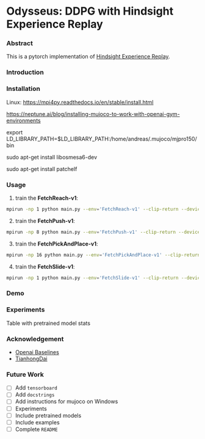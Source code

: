
# Odysseus: DDPG with Hindsight Experience Replay

### Abstract

This is a pytorch implementation of [Hindsight Experience Replay](https://arxiv.org/abs/1707.01495). 

### Introduction


### Installation

Linux: https://mpi4py.readthedocs.io/en/stable/install.html

https://neptune.ai/blog/installing-mujoco-to-work-with-openai-gym-environments

export LD_LIBRARY_PATH=$LD_LIBRARY_PATH:/home/andreas/.mujoco/mjpro150/bin

sudo apt-get install libosmesa6-dev

sudo apt-get install patchelf


### Usage

1. train the **FetchReach-v1**:
```bash
mpirun -np 1 python main.py --env='FetchReach-v1' --clip-return --device='cuda' --debug-mode --name='FetchReach-v1' --auto-save --logger-name='FetchReach-v1' --checkpoint-dir '../../../../data/experiments'
```
2. train the **FetchPush-v1**:
```bash
mpirun -np 8 python main.py --env='FetchPush-v1' --clip-return --device='cpu' --debug-mode --name='FetchPush-v1' --auto-save --logger-name='FetchPush-v1' --checkpoint-dir '../../../../data/experiments'
```
3. train the **FetchPickAndPlace-v1**:
```bash
mpirun -np 16 python main.py --env='FetchPickAndPlace-v1' --clip-return --device='cpu' --debug-mode --name='FetchPickAndPlace-v1' --auto-save  --logger-name='FetchPickAndPlace-v1' --checkpoint-dir '../../../../data/experiments'
```
4. train the **FetchSlide-v1**:
```bash
mpirun -np 1 python main.py --env='FetchSlide-v1' --clip-return --device='cuda' --debug-mode --name='FetchSlide-v1' --auto-save --logger-name='FetchSlide-v1' --checkpoint-dir '../../../../data/experiments'
```

### Demo


### Experiments

Table with pretrained model stats

### Acknowledgement

- [Openai Baselines](https://github.com/openai/baselines)
- [TianhongDai](https://github.com/TianhongDai/hindsight-experience-replay)

### Future Work

- [ ] Add `tensorboard`
- [ ] Add `docstrings`
- [ ] Add instructions for mujoco on Windows
- [ ] Experiments
- [ ] Include pretrained models
- [ ] Include examples
- [ ] Complete `README`
